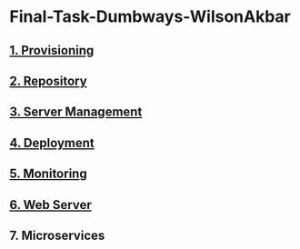 # Final-Task-Dumbways-WilsonAkbar
## [1. Provisioning](https://github.com/wilsonakbar/Final-Task-Dumbways-WilsonAkbar/blob/3d709b6b1fe52e1a96bba1269f17d13ec0482577/1.%20Provisioning/README.md)
## [2. Repository](https://github.com/wilsonakbar/Final-Task-Dumbways-WilsonAkbar/blob/3d709b6b1fe52e1a96bba1269f17d13ec0482577/2.%20Repository/README.md)
## [3. Server Management](https://github.com/wilsonakbar/Final-Task-Dumbways-WilsonAkbar/blob/3d709b6b1fe52e1a96bba1269f17d13ec0482577/3.%20Server%20Management/README.md)
## [4. Deployment](https://github.com/wilsonakbar/Final-Task-Dumbways-WilsonAkbar/blob/3d709b6b1fe52e1a96bba1269f17d13ec0482577/4.%20Deployment/README.md)
## [5. Monitoring](https://github.com/wilsonakbar/Final-Task-Dumbways-WilsonAkbar/blob/3d709b6b1fe52e1a96bba1269f17d13ec0482577/5.%20Monitoring/README.md)
## [6. Web Server](https://github.com/wilsonakbar/Final-Task-Dumbways-WilsonAkbar/blob/3d709b6b1fe52e1a96bba1269f17d13ec0482577/6.%20Web%20Server/README.md)
## 7. Microservices

